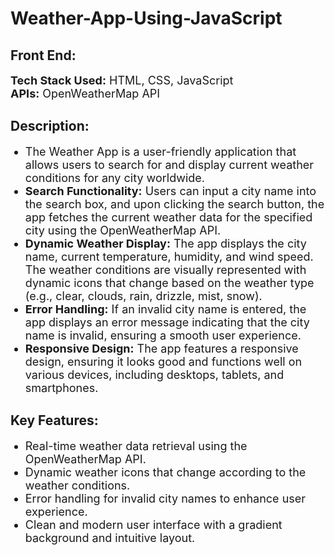 # Weather-App-Using-JavaScript
<h2>Front End:</h2>
    <font size="4px">
<b>Tech Stack Used:</b> HTML, CSS, JavaScript<br>
<b>APIs:</b> OpenWeatherMap API</font>

<h2>Description:</h2>
<ul type="radio"><font size="4px">
<li>The Weather App is a user-friendly application that allows users to search for and display current weather conditions for any city worldwide.</li>
<li><b>Search Functionality:</b> Users can input a city name into the search box, and upon clicking the search button, the app fetches the current weather data for the specified city using the OpenWeatherMap API.</li>
<li><b>Dynamic Weather Display:</b> The app displays the city name, current temperature, humidity, and wind speed. The weather conditions are visually represented with dynamic icons that change based on the weather type (e.g., clear, clouds, rain, drizzle, mist, snow).</li>
<li><b>Error Handling:</b> If an invalid city name is entered, the app displays an error message indicating that the city name is invalid, ensuring a smooth user experience.</li>
<li><b>Responsive Design:</b> The app features a responsive design, ensuring it looks good and functions well on various devices, including desktops, tablets, and smartphones.</li>
</ul></font>
<h2>
Key Features:
</h2>
<ul type="radio"><font size="4px">
<li>Real-time weather data retrieval using the OpenWeatherMap API.</li>
<li>Dynamic weather icons that change according to the weather conditions.</li>
<li>Error handling for invalid city names to enhance user experience.</li>
<li>Clean and modern user interface with a gradient background and intuitive layout.</li>
</ul></font>
